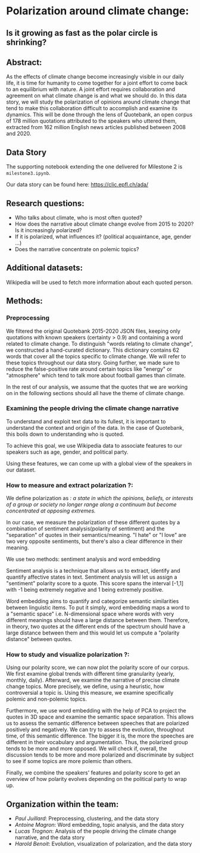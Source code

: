 # Polarization around climate change: 
## Is it growing as fast as the polar circle is shrinking? 

## Abstract:
As the effects of climate change become increasingly visible in our daily life, it is time for humanity to come together for a joint effort to come back to an equilibrium with nature. A joint effort requires collaboration and agreement on what climate change is and what we should do. In this data story, we will study the polarization of opinions around climate change that tend to make this collaboration difficult to accomplish and examine its dynamics. This will be done through the lens of Quotebank, an open corpus of 178 million quotations attributed to the speakers who uttered them, extracted from 162 million English news articles published between 2008 and 2020.


## Data Story

The supporting notebook extending the one delivered for Milestone 2 is `milestone3.ipynb`.

Our data story can be found here: https://clic.epfl.ch/ada/

## Research questions:

- Who talks about climate, who is most often quoted?
- How does the narrative about climate change evolve from 2015 to 2020? Is it increasingly polarized? 
- If it is polarized, what influences it? (political acquaintance, age, gender ...) 
- Does the narrative concentrate on polemic topics?

## Additional datasets:
Wikipedia will be used to fetch more information about each quoted person.

## Methods:

### Preprocessing

We filtered the original Quotebank 2015-2020 JSON files, keeping only quotations with known speakers (certainty > 0.9) and containing a word related to climate change. To distinguish "words relating to climate change", we constructed a hand-curated dictionary. This dictionary contains 62 words that cover all the topics specific to climate change. We will refer to these topics throughout our data story. Going further, we made sure to reduce the false-positive rate around certain topics like "energy" or "atmosphere" which tend to talk more about football games than climate.


In the rest of our analysis, we assume that the quotes that we are working on in the following sections should all have the theme of climate change.

### Examining the people driving the climate change narrative

To understand and exploit text data to its fullest, it is important to understand the context and origin of the data. In the case of Quotebank, this boils down to understanding who is quoted. 

To achieve this goal, we use Wikipedia data to associate features to our speakers such as age, gender, and political party.

Using these features, we can come up with a global view of the speakers in our dataset.

### How to measure and extract polarization ?:

We define polarization as *: a state in which the opinions, beliefs, or interests of a group or society no longer range along a continuum but become concentrated at opposing extremes.*

In our case, we measure the polarization of these different quotes by a combination of sentiment analysis(polarity of sentiment) and the "separation" of quotes in their semantics/meaning. "I hate" or "I love" are two very opposite sentiments, but there's also a clear difference in their meaning. 

 We use two methods: sentiment analysis and word embedding

Sentiment analysis is a technique that allows us to extract, identify and quantify affective states in text. Sentiment analysis will let us assign a "sentiment" polarity score to a quote. This score spans the interval [-1,1] with -1 being extremely negative and 1 being extremely positive.

 Word embedding aims to quantify and categorize semantic similarities between linguistic items. To put it simply, word embedding maps a word to a "semantic space" i.e. N-dimensional space where words with very different meanings should have a large distance between them. Therefore, in theory, two quotes at the different ends of the spectrum should have a large distance between them and this would let us compute a "polarity distance" between quotes. 


### How to study and visualize polarization ?:

Using our polarity score, we can now plot the polarity score of our corpus. We first examine global trends with different time granularity (yearly, monthly, daily). Afterward, we examine the narrative of precise climate change topics. More precisely, we define, using a heuristic, how controversial a topic is. Using this measure, we examine specifically polemic and non-polemic topics.

Furthermore, we use word embedding with the help of PCA to project the quotes in 3D space and examine the semantic space separation. This allows us to assess the semantic difference between speeches that are polarized positively and negatively. We can try to assess the evolution, throughout time, of this semantic difference. The bigger it is, the more the speeches are different in their vocabulary and argumentation. Thus, the polarized group tends to be more and more opposed. We will check if, overall, the discussion tends to be more and more polarized and discriminate by subject to see if some topics are more polemic than others.

Finally, we combine the speakers' features and polarity score to get an overview of how polarity evolves depending on the political party to wrap up.


## Organization within the team:

- *Paul Juillard*: Preprocessing, clustering, and the data story
- *Antoine Magron*: Word embedding, topic analysis, and the data story
- *Lucas Trognon*: Analysis of the people driving the climate change narrative, and the data story
- *Harold Benoit*: Evolution, visualization of polarization, and the data story




